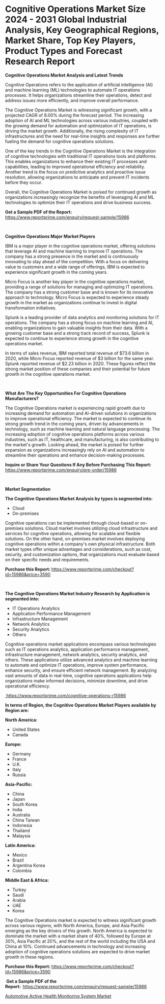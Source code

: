 <p><h1>Cognitive Operations Market Size 2024 - 2031 Global Industrial Analysis, Key Geographical Regions, Market Share, Top Key Players, Product Types and Forecast Research Report</h1></p><p><strong>Cognitive Operations Market Analysis and Latest Trends</strong></p>
<p><p>Cognitive Operations refers to the application of artificial intelligence (AI) and machine learning (ML) technologies to automate IT operations processes. It helps organizations streamline their operations, detect and address issues more efficiently, and improve overall performance.</p><p>The Cognitive Operations Market is witnessing significant growth, with a projected CAGR of 8.00% during the forecast period. The increasing adoption of AI and ML technologies across various industries, coupled with the growing demand for automation and optimization of IT operations, is driving the market growth. Additionally, the rising complexity of IT infrastructures and the need for real-time insights and responses are further fueling the demand for cognitive operations solutions.</p><p>One of the key trends in the Cognitive Operations Market is the integration of cognitive technologies with traditional IT operations tools and platforms. This enables organizations to enhance their existing IT processes and capabilities, leading to improved operational efficiency and reliability. Another trend is the focus on predictive analytics and proactive issue resolution, allowing organizations to anticipate and prevent IT incidents before they occur.</p><p>Overall, the Cognitive Operations Market is poised for continued growth as organizations increasingly recognize the benefits of leveraging AI and ML technologies to optimize their IT operations and drive business success.</p></p>
<p><strong>Get a Sample PDF of the Report:&nbsp;</strong> <a href="https://www.reportprime.com/enquiry/request-sample/15986">https://www.reportprime.com/enquiry/request-sample/15986</a></p>
<p>&nbsp;</p>
<p><strong>Cognitive Operations Major Market Players</strong></p>
<p><p>IBM is a major player in the cognitive operations market, offering solutions that leverage AI and machine learning to improve IT operations. The company has a strong presence in the market and is continuously innovating to stay ahead of the competition. With a focus on delivering value to customers and a wide range of offerings, IBM is expected to experience significant growth in the coming years.</p><p>Micro Focus is another key player in the cognitive operations market, providing a range of solutions for managing and optimizing IT operations. The company has a strong customer base and is known for its innovative approach to technology. Micro Focus is expected to experience steady growth in the market as organizations continue to invest in digital transformation initiatives.</p><p>Splunk is a leading provider of data analytics and monitoring solutions for IT operations. The company has a strong focus on machine learning and AI, enabling organizations to gain valuable insights from their data. With a growing customer base and a strong track record of success, Splunk is expected to continue to experience strong growth in the cognitive operations market.</p><p>In terms of sales revenue, IBM reported total revenue of $73.6 billion in 2020, while Micro Focus reported revenue of $3 billion for the same year. Splunk reported revenue of $2.23 billion in 2020. These figures reflect the strong market position of these companies and their potential for future growth in the cognitive operations market.</p></p>
<p>&nbsp;</p>
<p><strong>What Are The Key Opportunities For Cognitive Operations Manufacturers?</strong></p>
<p><p>The Cognitive Operations market is experiencing rapid growth due to increasing demand for automation and AI-driven solutions in organizations to improve operational efficiency. The market is expected to continue its strong growth trend in the coming years, driven by advancements in technology, such as machine learning and natural language processing. The increasing adoption of cognitive operations platforms across various industries, such as IT, healthcare, and manufacturing, is also contributing to the market's growth. Looking ahead, the market is poised for further expansion as organizations increasingly rely on AI and automation to streamline their operations and enhance decision-making processes.</p></p>
<p><strong>Inquire or Share Your Questions If Any Before Purchasing This Report:</strong> <a href="https://www.reportprime.com/enquiry/pre-order/15986">https://www.reportprime.com/enquiry/pre-order/15986</a></p>
<p>&nbsp;</p>
<p><strong>Market Segmentation</strong></p>
<p><strong>The Cognitive Operations Market Analysis by types is segmented into:</strong></p>
<p><ul><li>Cloud</li><li>On-premises</li></ul></p>
<p><p>Cognitive operations can be implemented through cloud-based or on-premises solutions. Cloud market involves utilizing cloud infrastructure and services for cognitive operations, allowing for scalable and flexible solutions. On the other hand, on-premises market involves deploying cognitive operations within a company's own physical infrastructure. Both market types offer unique advantages and considerations, such as cost, security, and customization options, that organizations must evaluate based on their specific needs and requirements.</p></p>
<p><strong>Purchase this Report:&nbsp;</strong><a href="https://www.reportprime.com/checkout?id=15986&price=3590">https://www.reportprime.com/checkout?id=15986&price=3590</a></p>
<p>&nbsp;</p>
<p><strong>The Cognitive Operations Market Industry Research by Application is segmented into:</strong></p>
<p><ul><li>IT Operations Analytics</li><li>Application Performance Management</li><li>Infrastructure Management</li><li>Network Analytics</li><li>Security Analytics</li><li>Others</li></ul></p>
<p><p>Cognitive operations market applications encompass various technologies such as IT operations analytics, application performance management, infrastructure management, network analytics, security analytics, and others. These applications utilize advanced analytics and machine learning to automate and optimize IT operations, improve system performance, enhance security, and ensure efficient network management. By analyzing vast amounts of data in real-time, cognitive operations applications help organizations make informed decisions, minimize downtime, and drive operational efficiency.</p></p>
<p><a href="https://www.reportprime.com/cognitive-operations-r15986">&nbsp;https://www.reportprime.com/cognitive-operations-r15986</a></p>
<p><strong>In terms of Region, the Cognitive Operations Market Players available by Region are:</strong></p>
<p>
    <p> <strong> North America: </strong>
        <ul>
            <li>United States</li>
            <li>Canada</li>
        </ul>
        </p> 
    <p> <strong> Europe: </strong>
        <ul>
            <li>Germany</li>
            <li>France</li>
            <li>U.K.</li>
            <li>Italy</li>
            <li>Russia</li>
        </ul>
        </p> 
    <p> <strong> Asia-Pacific: </strong>
        <ul>
            <li>China</li>
            <li>Japan</li>
            <li>South Korea</li>
            <li>India</li>
            <li>Australia</li>
            <li>China Taiwan</li>
            <li>Indonesia</li>
            <li>Thailand</li>
            <li>Malaysia</li>
        </ul>
        </p> 
    <p> <strong> Latin America: </strong>
        <ul>
            <li>Mexico</li>
            <li>Brazil</li>
            <li>Argentina Korea</li>
            <li>Colombia</li>
        </ul>
        </p> 
    <p> <strong> Middle East & Africa: </strong>
        <ul>
            <li>Turkey</li>
            <li>Saudi</li>
            <li>Arabia</li>
            <li>UAE</li>
            <li>Korea</li>
        </ul>
    </p>
    </p>
<p><p>The Cognitive Operations market is expected to witness significant growth across various regions, with North America, Europe, and Asia Pacific emerging as the key drivers of this growth. North America is expected to dominate the market with a market share of 40%, followed by Europe at 30%, Asia Pacific at 20%, and the rest of the world including the USA and China at 10%. Continued advancements in technology and increasing adoption of cognitive operations solutions are expected to drive market growth in these regions.</p></p>
<p><strong>Purchase this Report: </strong><a href="https://www.reportprime.com/checkout?id=15986&price=3590">https://www.reportprime.com/checkout?id=15986&price=3590</a></p>
<p>&nbsp;<strong>Get a Sample PDF of the Report:&nbsp;&nbsp;</strong><a href="https://www.reportprime.com/enquiry/request-sample/15986">https://www.reportprime.com/enquiry/request-sample/15986</a></p>
<p><strong></strong></p>
<p><p><a href="https://github.com/NorbertYates/Market-Research-Report-List-4/blob/main/automotive-active-health-monitoring-system-market.md">Automotive Active Health Monitoring System Market</a></p></p>